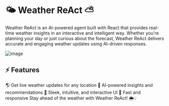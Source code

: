 # 🌤️ Weather ReAct ⛅
Weather ReAct is an AI-powered agent built with React that provides real-time weather insights in an interactive and intelligent way. Whether you're planning your day or just curious about the forecast, Weather ReAct delivers accurate and engaging weather updates using AI-driven responses.

![image](https://github.com/user-attachments/assets/2d0edfd7-4261-4a0c-93b5-f3e5fe48b3e4)


## ⚡ Features
🌎 Get live weather updates for any location
🧠 AI-powered insights and recommendations
🎨 Sleek, intuitive, and interactive UI
🚀 Fast and responsive
Stay ahead of the weather with Weather ReAct! 🌦️💡
